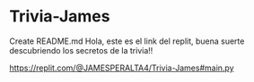 # Trivia-James
Create README.md
Hola, este es el link del replit, buena suerte descubriendo los secretos de la trivia!!

https://replit.com/@JAMESPERALTA4/Trivia-James#main.py
